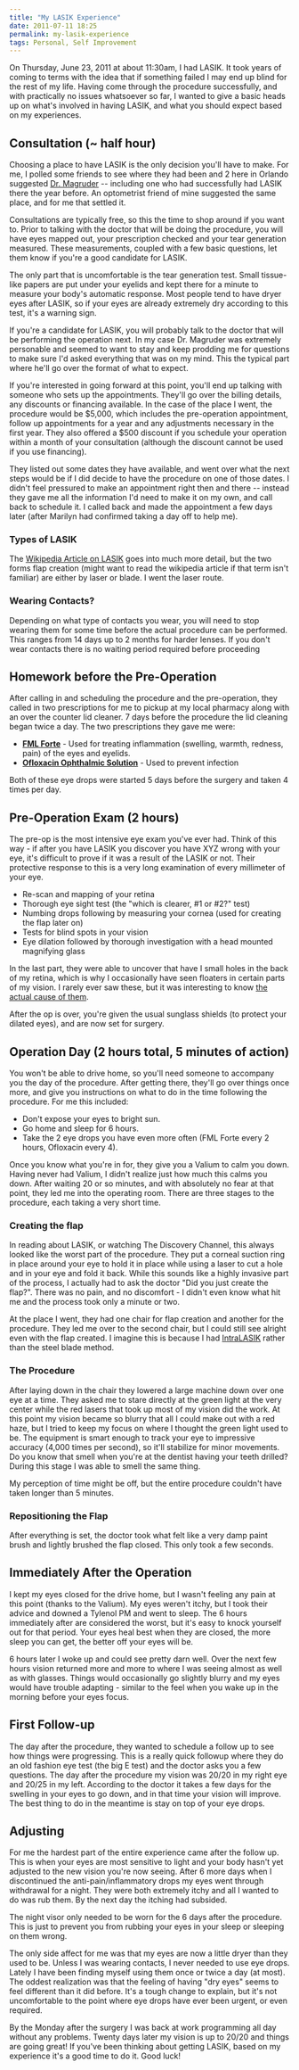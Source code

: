 ```yaml
---
title: "My LASIK Experience"
date: 2011-07-11 18:25
permalink: my-lasik-experience
tags: Personal, Self Improvement
---
```


On Thursday, June 23, 2011 at about 11:30am, I had LASIK. It took years of coming to terms with the idea that if something failed I may end up blind for the rest of my life. Having come through the procedure successfully, and with practically no issues whatsoever so far, I wanted to give a basic heads up on what's involved in having LASIK, and what you should expect based on my experiences.

## Consultation (~ half hour)

Choosing a place to have LASIK is the only decision you'll have to make. For me, I polled some friends to see where they had been and 2 here in Orlando suggested [Dr. Magruder](http://www.laservueorlando.com/) -- including one who had successfully had LASIK there the year before. An optometrist friend of mine suggested the same place, and for me that settled it.

Consultations are typically free, so this the time to shop around if you want to. Prior to talking with the doctor that will be doing the procedure, you will have eyes mapped out, your prescription checked and your tear generation measured. These measurements, coupled with a few basic questions, let them know if you're a good candidate for LASIK.

The only part that is uncomfortable is the tear generation test. Small tissue-like papers are put under your eyelids and kept there for a minute to measure your body's automatic response. Most people tend to have dryer eyes after LASIK, so if your eyes are already extremely dry according to this test, it's a warning sign.

If you're a candidate for LASIK, you will probably talk to the doctor that will be performing the operation next. In my case Dr. Magruder was extremely personable and seemed to want to stay and keep prodding me for questions to make sure I'd asked everything that was on my mind. This the typical part where he'll go over the format of what to expect.

If you're interested in going forward at this point, you'll end up talking with someone who sets up the appointments. They'll go over the billing details, any discounts or financing available. In the case of the place I went, the procedure would be $5,000, which includes the pre-operation appointment, follow up appointments for a year and any adjustments necessary in the first year. They also offered a $500 discount if you schedule your operation within a month of your consultation (although the discount cannot be used if you use financing).

They listed out some dates they have available, and went over what the next steps would be if I did decide to have the procedure on one of those dates. I didn't feel pressured to make an appointment right then and there -- instead they gave me all the information I'd need to make it on my own, and call back to schedule it. I called back and made the appointment a few days later (after Marilyn had confirmed taking a day off to help me).

### Types of LASIK

The [Wikipedia Article on LASIK](http://en.wikipedia.org/wiki/LASIK) goes into much more detail, but the two forms flap creation (might want to read the wikipedia article if that term isn't familiar) are either by laser or blade. I went the laser route.

### Wearing Contacts?

Depending on what type of contacts you wear, you will need to stop wearing them for some time before the actual procedure can be performed. This ranges from 14 days up to 2 months for harder lenses. If you don't wear contacts there is no waiting period required before proceeding

## Homework before the Pre-Operation

After calling in and scheduling the procedure and the pre-operation, they called in two prescriptions for me to pickup at my local pharmacy along with an over the counter lid cleaner. 7 days before the procedure the lid cleaning began twice a day. The two prescriptions they gave me were:

* **[FML Forte](http://www.drugs.com/cdi/fml-forte.html)** - Used for treating inflammation (swelling, warmth, redness, pain) of the eyes and eyelids.
* **[Ofloxacin Ophthalmic Solution](http://www.medicinenet.com/ofloxacin-ophthalmic_solution/article.htm)** - Used to prevent infection

Both of these eye drops were started 5 days before the surgery and taken 4 times per day.

## Pre-Operation Exam (2 hours)

The pre-op is the most intensive eye exam you've ever had. Think of this way - if after you have LASIK you discover you have XYZ wrong with your eye, it's difficult to prove if it was a result of the LASIK or not. Their protective response to this is a very long examination of every millimeter of your eye.

* Re-scan and mapping of your retina
* Thorough eye sight test (the "which is clearer, #1 or #2?" test)
* Numbing drops following by measuring your cornea (used for creating the flap later on)
* Tests for blind spots in your vision
* Eye dilation followed by thorough investigation with a head mounted magnifying glass

In the last part, they were able to uncover that have I small holes in the back of my retina, which is why I occasionally have seen floaters in certain parts of my vision. I rarely ever saw these, but it was interesting to know [the actual cause of them](http://www.bettermedicine.com/article/seeing-spots).

After the op is over, you're given the usual sunglass shields (to protect your dilated eyes), and are now set for surgery.

## Operation Day (2 hours total, 5 minutes of action)

You won't be able to drive home, so you'll need someone to accompany you the day of the procedure. After getting there, they'll go over things once more, and give you instructions on what to do in the time following the procedure. For me this included:

* Don't expose your eyes to bright sun.
* Go home and sleep for 6 hours.
* Take the 2 eye drops you have even more often (FML Forte every 2 hours, Ofloxacin every 4).

Once you know what you're in for, they give you a Valium to calm you down. Having never had Valium, I didn't realize just how much this calms you down. After waiting 20 or so minutes, and with absolutely no fear at that point, they led me into the operating room. There are three stages to the procedure, each taking a very short time.

### Creating the flap

In reading about LASIK, or watching The Discovery Channel, this always looked like the worst part of the procedure. They put a corneal suction ring in place around your eye to hold it in place while using a laser to cut a hole and in your eye and fold it back. While this sounds like a highly invasive part of the process, I actually had to ask the doctor "Did you just create the flap?". There was no pain, and no discomfort - I didn't even know what hit me and the process took only a minute or two.

At the place I went, they had one chair for flap creation and another for the procedure. They led me over to the second chair, but I could still see alright even with the flap created. I imagine this is because I had [IntraLASIK](http://en.wikipedia.org/wiki/IntraLasik) rather than the steel blade method.

### The Procedure

After laying down in the chair they lowered a large machine down over one eye at a time. They asked me to stare directly at the green light at the very center while the red lasers that took up most of my vision did the work. At this point my vision became so blurry that all I could make out with a red haze, but I tried to keep my focus on where I thought the green light used to be. The equipment is smart enough to track your eye to impressive accuracy (4,000 times per second), so it'll stabilize for minor movements. Do you know that smell when you're at the dentist having your teeth drilled? During this stage I was able to smell the same thing.

My perception of time might be off, but the entire procedure couldn't have taken longer than 5 minutes.

### Repositioning the Flap

After everything is set, the doctor took what felt like a very damp paint brush and lightly brushed the flap closed. This only took a few seconds.

## Immediately After the Operation

I kept my eyes closed for the drive home, but I wasn't feeling any pain at this point (thanks to the Valium). My eyes weren't itchy, but I took their advice and downed a Tylenol PM and went to sleep. The 6 hours immediately after are considered the worst, but it's easy to knock yourself out for that period. Your eyes heal best when they are closed, the more sleep you can get, the better off your eyes will be.

6 hours later I woke up and could see pretty darn well. Over the next few hours vision returned more and more to where I was seeing almost as well as with glasses. Things would occasionally go slightly blurry and my eyes would have trouble adapting - similar to the feel when you wake up in the morning before your eyes focus.

## First Follow-up

The day after the procedure, they wanted to schedule a follow up to see how things were progressing. This is a really quick followup where they do an old fashion eye test (the big E test) and the doctor asks you a few questions. The day after the procedure my vision was 20/20 in my right eye and 20/25 in my left. According to the doctor it takes a few days for the swelling in your eyes to go down, and in that time your vision will improve. The best thing to do in the meantime is stay on top of your eye drops.

## Adjusting

For me the hardest part of the entire experience came after the follow up. This is when your eyes are most sensitive to light and your body hasn't yet adjusted to the new vision you're now seeing. After 6 more days when I discontinued the anti-pain/inflammatory drops my eyes went through withdrawal for a night. They were both extremely itchy and all I wanted to do was rub them. By the next day the itching had subsided.

The night visor only needed to be worn for the 6 days after the procedure. This is just to prevent you from rubbing your eyes in your sleep or sleeping on them wrong.

The only side affect for me was that my eyes are now a little dryer than they used to be. Unless I was wearing contacts, I never needed to use eye drops. Lately I have been finding myself using them once or twice a day (at most). The oddest realization was that the feeling of having "dry eyes" seems to feel different than it did before. It's a tough change to explain, but it's not uncomfortable to the point where eye drops have ever been urgent, or even required.

By the Monday after the surgery I was back at work programming all day without any problems. Twenty days later my vision is up to 20/20 and things are going great! If you've been thinking about getting LASIK, based on my experience it's a good time to do it. Good luck!
